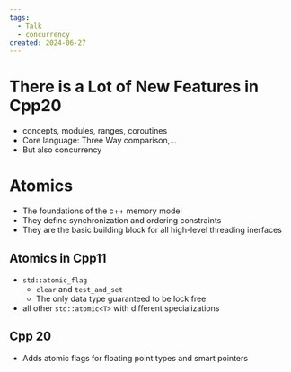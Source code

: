 ```yaml
---
tags:
  - Talk
  - concurrency
created: 2024-06-27
---
```

# There is a Lot of New Features in Cpp20

- concepts, modules, ranges, coroutines
- Core language: Three Way comparison,...
- But also concurrency

# Atomics

- The foundations of the c++ memory model
- They define synchronization and ordering constraints
- They are the basic building block for all high-level threading inerfaces

## Atomics in Cpp11

- ```std::atomic_flag```
	- `clear` and `test_and_set`
	- The only data type guaranteed to be lock free
- all other `std::atomic<T>` with different specializations

## Cpp 20

- Adds atomic flags for floating point types and smart pointers
